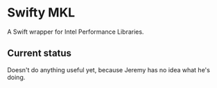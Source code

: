 # Swifty MKL

A Swift wrapper for Intel Performance Libraries.

## Current status

Doesn't do anything useful yet, because Jeremy has no idea what he's doing.

